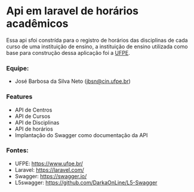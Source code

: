 # Api em laravel de horários acadêmicos
Essa api sfoi constrída para o registro de horários das disciplinas de cada curso de uma instituição de ensino, a instituição de ensino utilizada como base para construção dessa aplicação foi a [UFPE](http://www.ufpe.br/).

### Equipe:
- José Barbosa da Silva Neto ([jbsn@cin.ufpe.br](mailto:jbsn@cin.ufpe.br))

### Features
- API de Centros
- API de Cursos
- API de Disciplinas
- API de horários
- Implantação do Swagger como documentação da API

### Fontes:
- UFPE: https://www.ufpe.br/
- Laravel: https://laravel.com/
- Swagger: https://swagger.io/
- L5swagger: https://github.com/DarkaOnLine/L5-Swagger